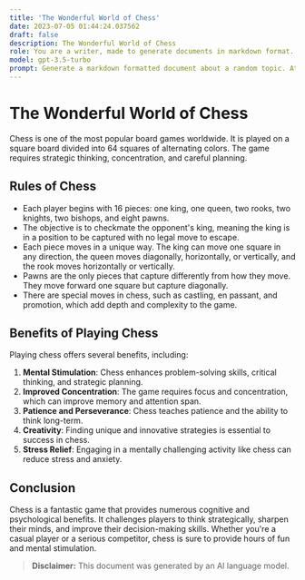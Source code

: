 ```yaml
---
title: 'The Wonderful World of Chess'
date: 2023-07-05 01:44:24.037562
draft: false
description: The Wonderful World of Chess
role: You are a writer, made to generate documents in markdown format. It is very important that all of the documents you generate are in valid markdown format.
model: gpt-3.5-turbo
prompt: Generate a markdown formatted document about a random topic. At the bottom, include a disclaimer explaining that the document was generated by you. The first line of the document should be the title. Make sure that the entire document is in proper markdown format, using a mix of various tags to make the document visually appealing.
---
```


# The Wonderful World of Chess

Chess is one of the most popular board games worldwide. It is played on a square board divided into 64 squares of alternating colors. The game requires strategic thinking, concentration, and careful planning.

## Rules of Chess

- Each player begins with 16 pieces: one king, one queen, two rooks, two knights, two bishops, and eight pawns.
- The objective is to checkmate the opponent's king, meaning the king is in a position to be captured with no legal move to escape.
- Each piece moves in a unique way. The king can move one square in any direction, the queen moves diagonally, horizontally, or vertically, and the rook moves horizontally or vertically.
- Pawns are the only pieces that capture differently from how they move. They move forward one square but capture diagonally.
- There are special moves in chess, such as castling, en passant, and promotion, which add depth and complexity to the game.

## Benefits of Playing Chess

Playing chess offers several benefits, including:

1. **Mental Stimulation**: Chess enhances problem-solving skills, critical thinking, and strategic planning.
2. **Improved Concentration**: The game requires focus and concentration, which can improve memory and attention span.
3. **Patience and Perseverance**: Chess teaches patience and the ability to think long-term.
4. **Creativity**: Finding unique and innovative strategies is essential to success in chess.
5. **Stress Relief**: Engaging in a mentally challenging activity like chess can reduce stress and anxiety.

## Conclusion

Chess is a fantastic game that provides numerous cognitive and psychological benefits. It challenges players to think strategically, sharpen their minds, and improve their decision-making skills. Whether you're a casual player or a serious competitor, chess is sure to provide hours of fun and mental stimulation.

> **Disclaimer:** This document was generated by an AI language model.